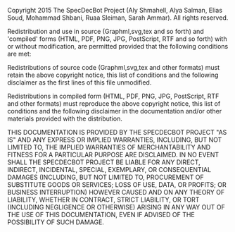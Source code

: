 Copyright 2015 The SpecDecBot Project (Aly Shmahell, Alya Salman, Elias Soud, Mohammad Shbani, Ruaa Sleiman, Sarah Ammar). All rights reserved.

Redistribution and use in source (Graphml,svg,tex and so forth) and 'compiled' forms (HTML, PDF, PNG, JPG, PostScript, RTF and so forth) with or without modification, are permitted provided that the following conditions are met:

Redistributions of source code (Graphml,svg,tex and other formats) must retain the above copyright notice, this list of conditions and the following disclaimer as the first lines of this file unmodified.

Redistributions in compiled form (HTML, PDF, PNG, JPG, PostScript, RTF and other formats) must reproduce the above copyright notice, this list of conditions and the following disclaimer in the documentation and/or other materials provided with the distribution.

THIS DOCUMENTATION IS PROVIDED BY THE SPECDECBOT PROJECT "AS IS" AND ANY EXPRESS OR IMPLIED WARRANTIES, INCLUDING, BUT NOT LIMITED TO, THE IMPLIED WARRANTIES OF MERCHANTABILITY AND FITNESS FOR A PARTICULAR PURPOSE ARE DISCLAIMED. IN NO EVENT SHALL THE SPECDECBOT PROJECT BE LIABLE FOR ANY DIRECT, INDIRECT, INCIDENTAL, SPECIAL, EXEMPLARY, OR CONSEQUENTIAL DAMAGES (INCLUDING, BUT NOT LIMITED TO, PROCUREMENT OF SUBSTITUTE GOODS OR SERVICES; LOSS OF USE, DATA, OR PROFITS; OR BUSINESS INTERRUPTION) HOWEVER CAUSED AND ON ANY THEORY OF LIABILITY, WHETHER IN CONTRACT, STRICT LIABILITY, OR TORT (INCLUDING NEGLIGENCE OR OTHERWISE) ARISING IN ANY WAY OUT OF THE USE OF THIS DOCUMENTATION, EVEN IF ADVISED OF THE POSSIBILITY OF SUCH DAMAGE.
